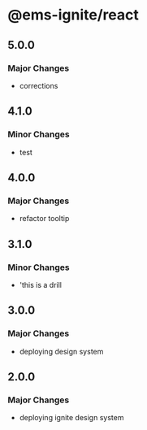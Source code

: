 # @ems-ignite/react

## 5.0.0

### Major Changes

- corrections

## 4.1.0

### Minor Changes

- test

## 4.0.0

### Major Changes

- refactor tooltip

## 3.1.0

### Minor Changes

- 'this is a drill

## 3.0.0

### Major Changes

- deploying design system

## 2.0.0

### Major Changes

- deploying ignite design system
